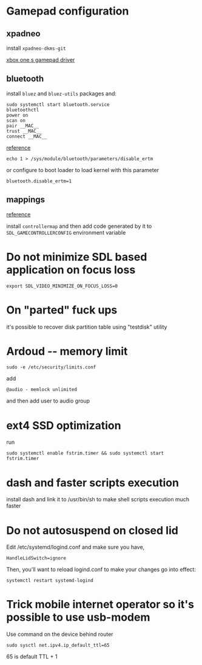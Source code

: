 # Gamepad configuration

## xpadneo

install `xpadneo-dkms-git`

[xbox one s gamepad driver](https://github.com/atar-axis/xpadneo/)

## bluetooth

install `bluez` and `bluez-utils` packages and:

```
sudo systemctl start bluetooth.service
bluetoothctl
power on
scan on
pair __MAC__
trust __MAC__
connect __MAC__
```

[reference](https://wiki.archlinux.org/index.php/Gamepad#Connect_Xbox_Wireless_Controller_with_Bluetooth)

```
echo 1 > /sys/module/bluetooth/parameters/disable_ertm
```

or configure to boot loader to load kernel with this parameter

```
bluetooth.disable_ertm=1
```

## mappings

[reference](https://wiki.archlinux.org/index.php/Gamepad#Joystick_not_working_in_FNA/SDL_based_games)

install `controllermap` and then add code generated by it to
`SDL_GAMECONTROLLERCONFIG` environment variable


# Do not minimize SDL based application on focus loss

`export SDL_VIDEO_MINIMIZE_ON_FOCUS_LOSS=0`


# On "parted" fuck ups

it's possible to recover disk partition table using "testdisk" utility


# Ardoud -- memory limit

`sudo -e /etc/security/limits.conf`

add

`@audio - memlock unlimited`

and then add user to audio group


# ext4 SSD optimization

run

`sudo systemctl enable fstrim.timer && sudo systemctl start fstrim.timer`


# dash and faster scripts execution

install dash and link it to /usr/bin/sh to make shell scripts execution much
faster

# Do not autosuspend on closed lid

Edit /etc/systemd/logind.conf and make sure you have,

```
HandleLidSwitch=ignore
```

Then, you'll want to reload logind.conf to make your changes go into effect:

```
systemctl restart systemd-logind
```

# Trick mobile internet operator so it's possible to use usb-modem

Use command on the device behind router

`sudo sysctl net.ipv4.ip_default_ttl=65`

65 is default TTL + 1
